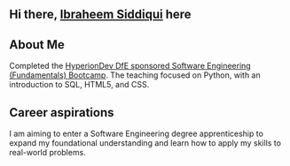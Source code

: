 ## Hi there, [Ibraheem Siddiqui](https://www.linkedin.com/in/ibraheem-adnan-siddiqui/) here


## About Me
Completed the [HyperionDev DfE sponsored Software Engineering (Fundamentals) Bootcamp](https://www.hyperiondev.com/portfolio/124391/). The teaching focused on Python, with an introduction to SQL, HTML5, and CSS.

## Career aspirations
I am aiming to enter a Software Engineering degree apprenticeship to expand my foundational understanding and learn how to apply my skills to real-world problems.
  
<!--
**ia-siddiqui/ia-siddiqui** is a ✨ _special_ ✨ repository because its `README.md` (this file) appears on your GitHub profile.

Here are some ideas to get you started:

- 🔭 I’m currently working on ...
- 🌱 I’m currently learning ...
- 👯 I’m looking to collaborate on ...
- 🤔 I’m looking for help with ...
- 💬 Ask me about ...
- 📫 How to reach me: ...
- 😄 Pronouns: ...
- ⚡ Fun fact: ...
-->

